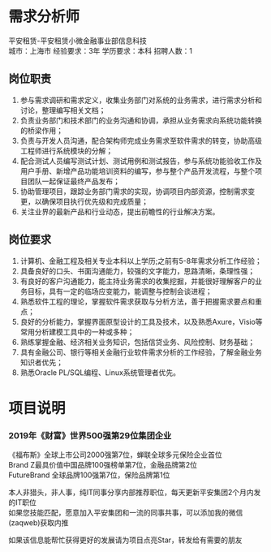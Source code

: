 # 需求分析师
平安租赁-平安租赁小微金融事业部信息科技  
城市：上海市 经验要求：3年 学历要求：本科  招聘人数：1

## 岗位职责
1. 参与需求调研和需求定义，收集业务部门对系统的业务需求，进行需求分析和讨论，整理编写相关文档；   
2. 负责业务部门和技术部门的业务沟通和协调，承担从业务需求向系统功能转换的桥梁作用；   
3. 负责与开发人员沟通，配合架构师完成业务需求至软件需求的转变，协助高级工程师进行系统模块的分解；   
4. 配合测试人员编写测试计划、测试用例和测试报告，参与系统功能验收工作及用户手册、新增产品功能培训资料的编写，参与整个产品开发流程，与整个项目团队一起保证最终产品发布；   
5. 协助管理项目，跟踪业务部门需求的实现，协调项目内部资源，控制需求变更，以确保项目执行优先级和完成质量；   
6. 关注业界的最新产品和行业动态，提出前瞻性的行业解决方案。

## 岗位要求
1. 计算机、金融工程及相关专业本科以上学历;之前有5-8年需求分析工作经验；   
2. 具备良好的口头、书面沟通能力，较强的文字能力，思路清晰，条理性强；   
3. 有良好的客户沟通能力，能主持业务需求的收集挖掘，并能很好理解客户的业务目标，具有一定的临场应变能力，能调整与控制会谈进程；   
4. 熟悉软件工程的理论，掌握软件需求获取与分析方法，善于把握需求要点和重点；   
5. 良好的分析能力，掌握界面原型设计的工具及技术，以及熟悉Axure，Visio等常用分析建模工具中的一种或多种；   
6. 熟练掌握金融、经济相关业务知识，包括信贷业务、风险控制、财务基础；   
7. 具有金融公司、银行等相关金融行业软件需求分析的工作经验，了解金融业务知识者优先；   
8. 熟悉Oracle PL/SQL编程、Linux系统管理者优先。

# 项目说明

### 2019年《财富》世界500强第29位集团企业
《福布斯》全球上市公司2000强第7位，蝉联全球多元保险企业首位  
Brand Z最具价值中国品牌100强榜单第7位，金融品牌第2位  
FutureBrand 全球品牌100强第7位，保险品牌第1位

本人非猎头，非人事，纯IT同事分享内部推荐职位，每天更新平安集团2个月内发的IT职位  
如果您技能匹配，愿意加入平安集团和一流的同事共事，可以添加我的微信(zaqweb)获取内推 

如果该信息能帮忙获得更好的发展请为项目点亮Star，转发给有需要的朋友




